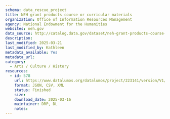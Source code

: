 ```yaml
---
schema: data_rescue_project 
title: NEH grant products course or curricular materials
organization: Office of Information Resources Management
agency: National Endowment for the Humanities
websites: neh.gov
data_source: http://catalog.data.gov/dataset/neh-grant-products-course-or-curricular-materials
description: 
last_modified: 2025-03-21
last_modified_by: Kathleen
metadata_available: Yes
metadata_url: 
category:
  - Arts / Culture / History
resources:
  - id: 578
    url: https://www.datalumos.org/datalumos/project/223141/version/V1/view
    format: JSON, CSV, XML
    status: Finished
    size: 
    download_date: 2025-03-16
    maintainer: DRP, DL
    notes: 
---
```

